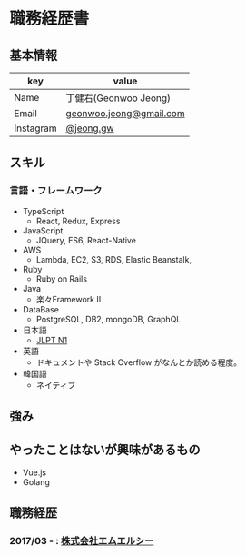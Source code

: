 # 職務経歴書

## 基本情報

|key|value|
|---|-----|
|Name|丁健右(Geonwoo Jeong)|
|Email|geonwoo.jeong@gmail.com|
|Instagram|[@jeong.gw](https://instagram.com/jeong.gw)|

## スキル
### 言語・フレームワーク
- TypeScript
  - React, Redux, Express
- JavaScript
  - JQuery, ES6, React-Native
- AWS
  - Lambda, EC2, S3, RDS, Elastic Beanstalk, 
- Ruby
  - Ruby on Rails
- Java
  - 楽々Framework II
- DataBase
  - PostgreSQL, DB2, mongoDB, GraphQL 
- 日本語
  - [JLPT N1](https://www.jlpt.jp/about/levelsummary.html)
- 英語
  - ドキュメントや Stack Overflow がなんとか読める程度。
- 韓国語
  - ネイティブ
  
## 強み
  
## やったことはないが興味があるもの
  - Vue.js
  - Golang
  
## 職務経歴
  
### 2017/03 - : [株式会社エムエルシー](http://www.mizuiwa.co.jp/) 
